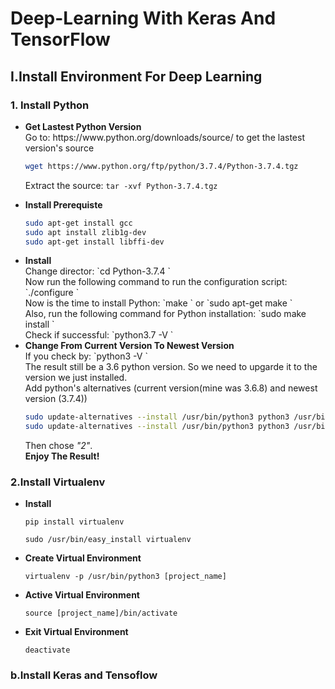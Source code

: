 # Deep-Learning With Keras And TensorFlow
<h2>I.Install Environment For Deep Learning </h2>
<h3>1. Install Python</h3>
<ul>
  <li><b>Get Lastest Python Version </b></li>
  Go to: https://www.python.org/downloads/source/ to get the lastest version's source
  
  ```sh
  wget https://www.python.org/ftp/python/3.7.4/Python-3.7.4.tgz
  ```
  Extract the source: `tar -xvf Python-3.7.4.tgz `
  <li><b>Install Prerequiste</b></li>
  
  ```sh
  sudo apt-get install gcc
  sudo apt install zlib1g-dev 
  sudo apt-get install libffi-dev
  ```
  <li><b>Install</b></li>
  Change director:  `cd Python-3.7.4 `
  </br>Now run the following command to run the configuration script:  `./configure `
  </br>Now is the time to install Python:  `make ` or `sudo apt-get make `
  </br>Also, run the following command for Python installation:  `sudo make install `
  </br>Check if successful:   `python3.7 -V `
  <li><b>Change From Current Version To Newest Version</b></li>
  If you check by: `python3 -V `
  </br>The result still be a 3.6 python version. So we need to upgarde it to the version we just installed.
  </br>Add python's alternatives (current version(mine was 3.6.8) and newest version (3.7.4))
  
  ```sh
  sudo update-alternatives --install /usr/bin/python3 python3 /usr/bin/python3.6 1
  sudo update-alternatives --install /usr/bin/python3 python3 /usr/bin/python3.7 2
  ```
  Then chose <i>"2"</i>.
  </br><b>Enjoy The Result!</b>
</ul>

<h3>2.Install Virtualenv </h3>
<ul>
  <li><b>Install </b></li>
  
  `pip install virtualenv` 
  
  `sudo /usr/bin/easy_install virtualenv`
  <li><b>Create Virtual Environment </b></li>
  
`virtualenv -p /usr/bin/python3 [project_name]`
  <li><b>Active Virtual Environment </b></li>
  
`source [project_name]/bin/activate`
  <li><b>Exit Virtual Environment </b></li>
  
`deactivate`
</ul>
<h3>b.Install Keras and Tensoflow</h3>
